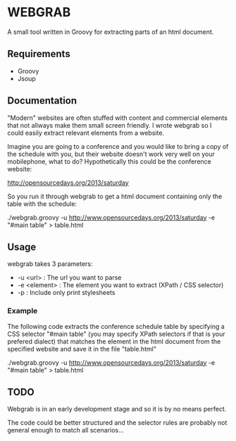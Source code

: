 WEBGRAB
=======

A small tool written in Groovy for extracting parts of an html document.

## Requirements ##
* Groovy
* Jsoup

## Documentation ##
"Modern" websites are often stuffed with content and commercial elements that not allways make them small screen friendly.
I wrote webgrab so I could easily extract relevant elements from a website.

Imagine you are going to a conference and you would like to bring a copy of the schedule with you, but their website doesn't work very well on your mobilephone, what to do?
Hypothetically this could be the conference website:

http://opensourcedays.org/2013/saturday

So you run it through webgrab to get a html document containing only the table with the schedule:

./webgrab.groovy -u http://www.opensourcedays.org/2013/saturday -e "#main table" > table.html

## Usage ##

webgrab takes 3 parameters:
* -u &lt;url&gt; : The url you want to parse
* -e &lt;element&gt; : The element you want to extract (XPath / CSS selector)
* -p : Include only print stylesheets

### Example ###
The following code extracts the conference schedule table by specifying a CSS selector "#main table" (you may specify XPath selectors if that is your prefered dialect) that matches the element in the html document from the specified website and save it in the file "table.html"

./webgrab.groovy -u http://www.opensourcedays.org/2013/saturday -e "#main table" > table.html

## TODO ##
Webgrab is in an early development stage and so it is by no means perfect.

The code could be better structured and the selector rules are probably not general enough to match all scenarios...
